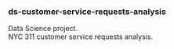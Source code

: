 
### ds-customer-service-requests-analysis

Data Science project.  
NYC 311 customer service requests analysis.
